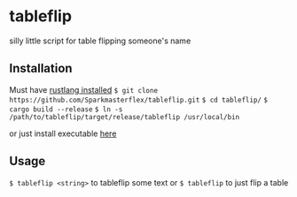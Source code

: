 # tableflip
silly little script for table flipping someone's name

## Installation

Must have [rustlang installed](https://www.rust-lang.org/tools/install)
`$ git clone https://github.com/Sparkmasterflex/tableflip.git`
`$ cd tableflip/`
`$ cargo build --release`
`$ ln -s /path/to/tableflip/target/release/tableflip /usr/local/bin`

or just install executable [here](#comingsoon)

## Usage

`$ tableflip <string>` to tableflip some text
or
`$ tableflip` to just flip a table
